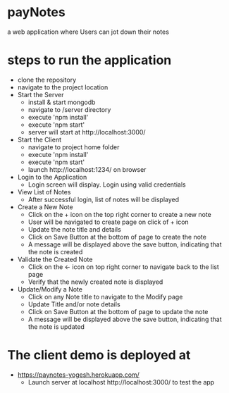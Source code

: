 # payNotes
a web application where Users can jot down their notes

# steps to run the application
- clone the repository
- navigate to the project location
- Start the Server
  - install & start mongodb
  - navigate to /server directory
  - execute 'npm install'
  - execute 'npm start'
  - server will start at http://localhost:3000/
- Start the Client
  - navigate to project home folder
  - execute 'npm install'
  - execute 'npm start'
  - launch http://localhost:1234/ on browser
- Login to the Application
  - Login screen will display. Login using valid credentials
- View List of Notes
  - After successful login, list of notes will be displayed
- Create a New Note
  - Click on the + icon on the top right corner to create a new note
  - User will be navigated to create page on click of + icon
  - Update the note title and details
  - Click on Save Button at the bottom of page to create the note
  - A message will be displayed above the save button, indicating that the note is created
- Validate the Created Note
  - Click on the <- icon on top right corner to navigate back to the list page
  - Verify that the newly created note is displayed 
- Update/Modify a Note
  - Click on any Note title to navigate to the Modify page
  - Update Title and/or note details 
  - Click on Save Button at the bottom of page to update the note
  - A message will be displayed above the save button, indicating that the note is updated

# The client demo is deployed at 
- https://paynotes-yogesh.herokuapp.com/ 
  - Launch server at localhost http://localhost:3000/ to test the app
